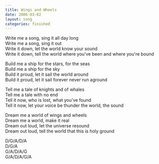 ```yaml
---
title: Wings and Wheels
date: 2006-03-02
layout: song
categories: finished
---
```

Write me a song, sing it all day long  
Write me a song, sing it out  
Write it down, let the world know your sound  
Write it down, tell the world where you've been and where you're bound

Build me a ship for the stars, for the seas  
Build me a ship for the sky  
Build it proud, let it sail the world around  
Build it proud, let it sail forever never run aground

Tell me a tale of knights and of whales  
Tell me a tale with no end  
Tell it now, who is lost, what you've found  
Tell it now, let your voice be thunder the world, the sound

Dream me a world of wings and wheels  
Dream me a world, make it real  
Dream out loud, let the universe resound  
Dream out loud, tell the world that this is holy ground

<div class="chords">
  D/G/A/D/A<br/>
  D/G/A<br/>
  G/A/D/A/G<br/>
  G/A/D/A/G/A
</div>
